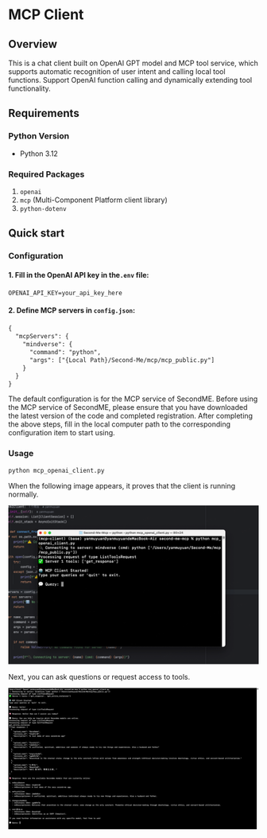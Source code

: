 # MCP Client

## Overview

This is a chat client built on OpenAI GPT model and MCP tool service, which supports automatic recognition of user intent and calling local tool functions. Support OpenAI function calling and dynamically extending tool functionality.

## Requirements

### Python Version
- Python 3.12

### Required Packages
1. `openai`
2. `mcp` (Multi-Component Platform client library)
3. `python-dotenv`

## Quick start
### Configuration

#### 1. Fill in the OpenAI API key in the`.env` file:
```
OPENAI_API_KEY=your_api_key_here
```
#### 2. Define MCP servers in `config.json`:
```
{
  "mcpServers": {
    "mindverse": {
      "command": "python",
      "args": ["{Local Path}/Second-Me/mcp/mcp_public.py"]
    }
  }
}
```
The default configuration is for the MCP service of SecondME. Before using the MCP service of SecondME, please ensure that you have downloaded the latest version of the code and completed registration. After completing the above steps, fill in the local computer path to the corresponding configuration item to start using.

### Usage
``` python
python mcp_openai_client.py
```
When the following image appears, it proves that the client is running normally.

![quick_start.png](quick_start.png)

Next, you can ask questions or request access to tools.

![query.png](query.png)